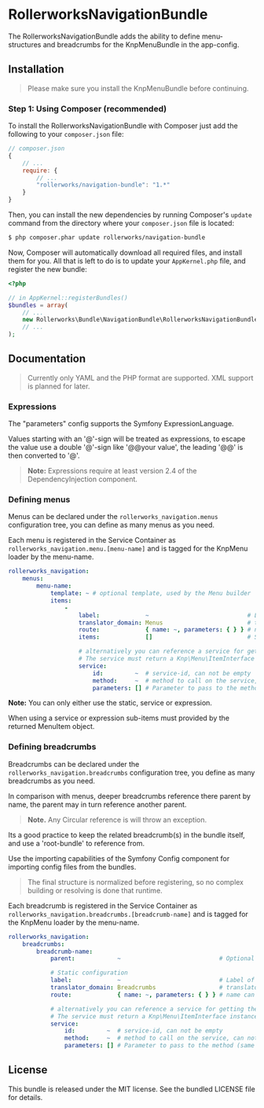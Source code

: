 RollerworksNavigationBundle
===========================

The RollerworksNavigationBundle adds the ability to define menu-structures
and breadcrumbs for the KnpMenuBundle in the app-config.

## Installation

> Please make sure you install the KnpMenuBundle before continuing.

### Step 1: Using Composer (recommended)

To install the RollerworksNavigationBundle with Composer just add the following to your
`composer.json` file:

```js
// composer.json
{
    // ...
    require: {
        // ...
        "rollerworks/navigation-bundle": "1.*"
    }
}
```

Then, you can install the new dependencies by running Composer's ``update``
command from the directory where your ``composer.json`` file is located:

```bash
$ php composer.phar update rollerworks/navigation-bundle
```

Now, Composer will automatically download all required files, and install them
for you. All that is left to do is to update your ``AppKernel.php`` file, and
register the new bundle:

```php
<?php

// in AppKernel::registerBundles()
$bundles = array(
    // ...
    new Rollerworks\Bundle\NavigationBundle\RollerworksNavigationBundle(),
    // ...
);
```

## Documentation

> Currently only YAML and the PHP format are supported.
> XML support is planned for later.

### Expressions

The "parameters" config supports the Symfony ExpressionLanguage.

Values starting with an '@'-sign will be treated as expressions, to escape the value use a double '@'-sign
like '@@your value', the leading '@@' is then converted to '@'.

> **Note:** Expressions require at least version 2.4 of the DependencyInjection component.

### Defining menus

Menus can be declared under the `rollerworks_navigation.menus` configuration tree,
you can define as many menus as you need.

Each menu is registered in the Service Container as `rollerworks_navigation.menu.[menu-name]`
and is tagged for the KnpMenu loader by the menu-name.

```yaml
rollerworks_navigation:
    menus:
        menu-name:
            template: ~ # optional template, used by the Menu builder
            items:
                -
                    label:             ~                            # Label of the breadcrumb will be translated with the translator_domain
                    translator_domain: Menus                        # translator domain for the label
                    route:             { name: ~, parameters: { } } # name can not be empty
                    items:             []                           # Sub-level items, same as this example (unlimited depth nesting)

                    # alternatively you can reference a service for getting the Menu object
                    # The service must return a Knp\Menu\ItemInterface instance
                    service:
                        id:         ~  # service-id, can not be empty
                        method:     ~  # method to call on the service, can not be empty
                        parameters: [] # Parameter to pass to the method (same as service container parameters, including Expression)
```

**Note:** You can only either use the static, service or expression.

When using a service or expression sub-items must provided by the returned MenuItem object.

### Defining breadcrumbs

Breadcrumbs can be declared under the `rollerworks_navigation.breadcrumbs` configuration tree,
you define as many breadcrumbs as you need.

In comparison with menus, deeper breadcrumbs reference there parent by name,
the parent may in turn reference another parent.

> **Note.** Any Circular reference is will throw an exception.

Its a good practice to keep the related breadcrumb(s) in the bundle itself,
and use a 'root-bundle' to reference from.

Use the importing capabilities of the Symfony Config component for
importing config files from the bundles.

> The final structure is normalized before registering, so no complex building or resolving
> is done that runtime.

Each breadcrumb is registered in the Service Container as `rollerworks_navigation.breadcrumbs.[breadcrumb-name]`
and is tagged for the KnpMenu loader by the menu-name.

```yaml
rollerworks_navigation:
    breadcrumbs:
        breadcrumb-name:
            parent:            ~                            # Optional parent breadcrumb to reference (by name)

            # Static configuration
            label:             ~                            # Label of the breadcrumb will be translated with the translator_domain
            translator_domain: Breadcrumbs                  # translator domain for the label
            route:             { name: ~, parameters: { } } # name can not be empty

            # alternatively you can reference a service for getting the Menu object
            # The service must return a Knp\Menu\ItemInterface instance
            service:
                id:         ~  # service-id, can not be empty
                method:     ~  # method to call on the service, can not be empty
                parameters: [] # Parameter to pass to the method (same as service container parameters, including Expression)
```

## License

This bundle is released under the MIT license.
See the bundled LICENSE file for details.
